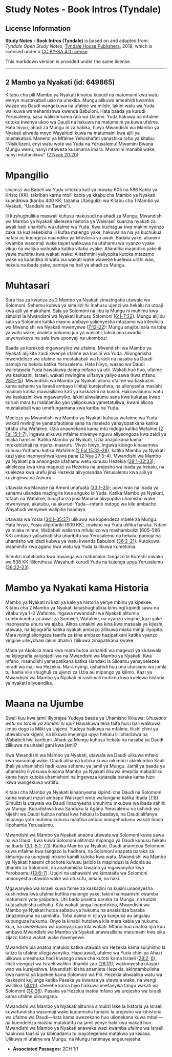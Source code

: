 # Study Notes - Book Intros (Tyndale)

## License Information

**Study Notes - Book Intros (Tyndale)** is based on and adapted from: _Tyndale Open Study Notes_, [Tyndale House Publishers](https://tyndaleopenresources.com/), 2019, which is licensed under a [CC BY-SA 4.0 license](https://creativecommons.org/licenses/by-sa/4.0/legalcode.en).

This markdown version is provided under the same license.



--------------------------------

## 2 Mambo ya Nyakati (id: 649865)

Kitabu cha pili Mambo ya Nyakati kinatoa kusudi na matumaini kwa watu wenye mustakabali usio na uhakika. Mungu alikuwa ameahidi kwamba wazao wa Daudi wangekuwa na ufalme wa milele, lakini watu wa Yuda walikuwa wamehamishwa kwenda Babuloni. Hata baada ya kurudi Yerusalemu, sasa waliishi kama raia wa Uajemi. Yuda hakuwa na mfalme kutoka kwenye ukoo wa Daudi na hakuwa na matumaini ya kuwa ufalme. Hata hivyo, ahadi za Mungu ni za hakika, hivyo Mwandishi wa Mambo ya Nyakati aliwatia moyo Wayahudi kuwa na matumaini kwa ajili ya mustakabali. Maneno ya Mfalme Yehoshafati yanashika roho ya kitabu: “Nisikilizeni, enyi watu wote wa Yuda na Yerusalemu! Mwamini Bwana Mungu wenu, nanyi mtaweza kusimama imara. Mwamini manabii wake, nanyi mtafanikiwa” ([2 Nyak 20:20](https://ref.ly/2Chr20:20)).

Mpangilio
=========

Uvamizi wa Babeli wa Yuda ulitokea kati ya mwaka 605 na 586 Kabla ya Kristo (KK), takriban karne mbili kabla ya kitabu cha Mambo ya Nyakati kuandikwa (karibu 400 KK; tazama Utangulizi wa Kitabu cha 1 Mambo ya Nyakati, “Uandishi na Tarehe”).

Ili kushughulikia maswali kuhusu makusudi na ahadi za Mungu, Mwandishi wa Mambo ya Nyakati alielezea historia ya Waisraeli kuanzia nyakati za awali hadi uharibifu wa ufalme wa Yuda. Kwa kuchagua kwa makini nyenzo zake na kuzirekebisha ili kufaa malengo yake, hakuwa na nia ya kuchukua nafasi au kuongeza maandiko ya kihistoria ya awali. Badala yake, aliamini kwamba wasomaji wake tayari walikuwa na ufahamu wa vyanzo vyake vikuu na walijua wahusika katika vitabu vyake. Aliandika maandiko yake ili yawe muhimu kwa wakati wake: Alitathmini yaliyopita kutoka mtazamo wake na kuandika ili watu wa wakati wake waweze kuelewa urithi wao, hekalu na ibada yake, pamoja na hali ya ahadi za Mungu.

Muhtasari
=========

Sura tisa za kwanza za 2 Mambo ya Nyakati zinazingatia utawala wa Solomoni. Sehemu kubwa ya simulizi hii inahusu ujenzi wa hekalu na utoaji kwa ajili ya makuhani. Sala ya Solomoni na jibu la Mungu ni muhimu kwa simulizi la Mwandishi wa Nyakati kuhusu Solomoni ([6:1–7:22](https://ref.ly/2Chr6:1-2Chr7:22)). Mungu alijibu sala ya Solomoni katika maono ambayo yalionyesha mtazamo wa kiteolojia wa Mwandishi wa Nyakati mwenyewe ([7:12–22](https://ref.ly/2Chr7:12-2Chr7:22)): Mungu anajibu sala na toba ya watu wake; analeta hukumu juu ya wasiotii, lakini anazawadia unyenyekevu na sala kwa uponyaji na ukombozi.

Baada ya kurekodi mgawanyiko wa ufalme, Mwandishi wa Mambo ya Nyakati alijikita zaidi kwenye ufalme wa kusini wa Yuda. Aliunganisha mwendelezo wa ufalme na mustakabali wa Israeli na nasaba ya Daudi pamoja na hekalu katika Yerusalemu. Hata hivyo, wazao wa Daudi waliotawala Yuda hawakuwa daima mifano ya utii. Wakati huo huo, ufalme wa kaskazini, Israeli, wakati mwingine ulifanya yaliyo sawa (kwa mfano, [28:5–15](https://ref.ly/2Chr28:5-2Chr28:15)). Mwandishi wa Mambo ya Nyakati aliona ufalme wa kaskazini kama sehemu ya Israeli ambayo ilihitaji kurejeshwa, na alionyesha maslahi maalum katika mawasiliano kati ya kaskazini na kusini. Hakuwalaumu watu wa kaskazini kwa mgawanyiko, lakini aliwalaumu sana kwa kukataa kwao kurudi mara tu malalamiko yao yalipokuwa yametatuliwa, kwani aliona mustakabali wao umefungamana kwa karibu na Yuda.

Maelezo ya Mwandishi wa Mambo ya Nyakati kuhusu wafalme wa Yuda wakati mwingine yanatofautiana sana na maelezo yanayopatikana katika kitabu cha Wafalme. Uzia anaonekana kama mtu mdogo katika Wafalme ([2 Fal 15:1–7](https://ref.ly/2Kgs15:1-2Kgs15:7)), ingawa alikuwa mfalme mwenye nguvu aliyeongoza kwa zaidi ya miaka hamsini. Katika Mambo ya Nyakati, Uzia anajulikana kama mrekebishaji na mjenzi maarufu. Vivyo hivyo, ingawa kidogo kinasemwa kuhusu Yothamu katika Wafalme ([2 Fal 15:32–38](https://ref.ly/2Kgs15:32-2Kgs15:38)), katika Mambo ya Nyakati kazi yake inaonyeshwa kuwa pana ([2 Nya 27:3–4](https://ref.ly/2Chr27:3-2Chr27:4)). Mwandishi wa Mambo ya Nyakati pia anaongeza ufahamu wetu kuhusu Hezekia ([29:1–32:33](https://ref.ly/2Chr29:1-2Chr32:33)), akielezea kwa kina mageuzi ya Hezekia na urejesho wa ibada ya hekalu, na kuelezea kwa urefu jinsi Hezekia alivyoiandaa Yerusalemu kwa ajili ya kuzingirwa na Ashuru .

Utawala wa Manase na Amoni unafuata ([33:1–25](https://ref.ly/2Chr33:1-2Chr33:25)); uovu wao na ibada ya sanamu uliandaa mazingira kwa anguko la Yuda. Katika Mambo ya Nyakati, tofauti na Wafalme, tunajifunza jinsi Manase alivyopitia uhamisho wake mwenyewe, akatubu, na akurudi Yuda—mfano mdogo wa kile ambacho Wayahudi wenyewe walipitia baadaye.

Utawala wa Yosia ([34:1–35:27](https://ref.ly/2Chr34:1-2Chr35:27)) ulikuwa wa kupendeza mbele za Mungu. Hata hivyo, Yosia alipofariki (609 KK), mwisho wa Yuda ulifika haraka. Ndani ya miaka minne, Wababeli walianza mfululizo wa mashambulizi (605–586 KK) ambayo yalisababisha uharibifu wa Yerusalemu na hekalu, pamoja na uhamisho wa idadi kubwa ya watu kwenda Babuloni ([36:2–21](https://ref.ly/2Chr36:2-2Chr36:21)). Kutokuwa waaminifu kwa agano kwa watu wa Yuda kulikuwa kumetimia.

 Simulizi inahitimika kwa mwanga wa matumaini: tangazo la Koreshi mwaka wa 538 KK lililoruhusu Wayahudi kurudi Yuda na kujenga upya Yerusalemu ([36:22–23](https://ref.ly/2Chr36:22-2Chr36:23)).

Mambo ya Nyakati kama Historia
==============================

Mambo ya Nyakati ni kazi ya kale ya historia yenye mbinu ya kipekee. Kitabu cha 2 Mambo ya Nyakati kinashughulikia kimsingi kipindi sawa na vitabu vya 1–2 Wafalme. Ingawa mwandishi wa Nyakati alitumia kumbukumbu za awali za Samweli, Wafalme, na vyanzo vingine, kazi yake inaonyesha uhuru wa ajabu. Alitoa umakini wa kina kwa masuala ya kijeshi, utawala, na kijiografia katika nyakati ambazo zilikuwa miaka mingi iliyopita. Mara nyingi aliongeza taarifa za kina ambazo hazipatikani katika vyanzo vingine vilivyobaki lakini dhahiri zilikuwa zinapatikana kwake.

Mada ya Akolojia mara kwa mara hutoa ushahidi wa mageuzi ya kiutawala na kijiografia yaliyojadiliwa na Mwandishi wa Mambo ya Nyakati. Kwa mfano, maandishi yamepatikana katika Handaki la Siloamu yanayoelezea mradi wa maji wa Hezekia. Mara nyingi, ushahidi huu una uhusiano wa jumla tu, kama vile shughuli za ujenzi za Uzia au mipango ya kilimo. Kazi ya Mwandishi wa Mambo ya Nyakati ni rasilimali muhimu kwa kuelewa historia ya nyakati aliyoandika.

Maana na Ujumbe
===============

Swali kuu kwa jamii iliyorejea Yudeya baada ya Uhamisho lilikuwa: *Uhusiano wetu na Israeli ya zamani ni upi?* Hawakuwa tena taifa huru bali walikuwa jimbo dogo la Milki ya Uajemi. Yudeya haikuwa na mfalme, iliishi chini ya utawala wa kigeni, na ilikuwa imejenga upya hekalu lililoharibiwa na Wababeli hivi karibuni. Ahadi za Mungu kuhusu hekalu na nasaba ya Daudi zilikuwa na uhalali gani kwa jamii?

Kwa Mwandishi wa Mambo ya Nyakati, utawala wa Daudi ulikuwa mfano kwa wasomaji wake. Daudi alihama kutoka kuwa mkimbizi akimkimbia Sauli (hali ya uhamisho) hadi kuwa sehemu ya jamii ya Mungu. Jamii ya baada ya uhamisho iliyokuwa ikisoma Mambo ya Nyakati ilikuwa imepitia mabadiliko kama hayo kutoka uhamishoni na ingeweza kutarajia baraka kama hizo ikiwa wangekuwa watiifu.

Kitabu cha Mambo ya Nyakati kinaonyesha kipindi cha Daudi na Solomoni kama wakati mzuri ambapo Waisraeli wote waliungana katika ibada ([7:8](https://ref.ly/2Chr7:8)). Simulizi la utawala wa Daudi linaonyesha umuhimu mkubwa wa ibada sahihi ya Mungu. Kurudishwa kwa Sanduku la Agano Yerusalemu na ushindi wa kijeshi wa Daudi kulitoa nafasi kwa hekalu la baadaye, na Daudi alifanya mipango yote muhimu kuhusu maafisa ambao wangehudumu wakati ibada ilipohamia Yerusalemu.

Mwandishi wa Mambo ya Nyakati anaona utawala wa Solomoni kuwa sawa na wa Daudi, kwa kuwa Solomoni alitimiza mipango ya Daudi kuhusu hekalu na ibada ([3:1](https://ref.ly/2Chr3:1); [5:1](https://ref.ly/2Chr5:1); [7:1](https://ref.ly/2Chr7:1)). Katika Mambo ya Nyakati, Daudi anamteua Solomoni kuwa mfalme kwa tangazo la hadhara, na Solomoni anapata baraka za kimungu na uungwaji mkono kamili kutoka kwa watu. Mwandishi wa Mambo ya Nyakati hasemi chochote kuhusu jaribio la mapinduzi la Adonia au dhambi za Solomoni, na anahamisha lawama ya mgawanyiko kwa Yeroboamu ([13:6–7](https://ref.ly/2Chr13:6-2Chr13:7)). Utajiri na ushawishi wa kimataifa wa Solomoni unaonyesha utawala wake wa utukufu, amani, na haki.

Mgawanyiko wa Israeli kuwa falme za kaskazini na kusini unaonyesha kushindwa kwa ufalme kufikia malengo yake, lakini haimaanishi kwamba matumaini yote yalipotea. Utii bado unaleta baraka za Mungu, na kutotii kutasababisha adhabu. Kila wakati janga linapotokea, Mwandishi wa Mambo ya Nyakati hutoa sababu ya hukumu na anasisitiza baraka zinazotokana na uaminifu. Toba daima ni njia ya kuepuka au angalau kupunguza hukumu. Onyo la kinabii hutolewa kila mara kabla ya hukumu kuja, na uwezekano wa uponyaji upo kila wakati. Mfano huu unatoa njia kuu ambayo Mwandishi wa Mambo ya Nyakati anawasilisha matumaini kwa siku zijazo katika wakati wake mwenyewe.

Mwandishi pia anatoa matukio katika utawala wa Hezekia kama suluhisho la tatizo la ufalme uliogawanyika. Hapo awali, ufalme wa Yuda chini ya Ahazi ulikuwa umeshuka hadi kiwango sawa cha kutotii kama Israeli ([28:2](https://ref.ly/2Chr28:2), [6](https://ref.ly/2Chr28:6)), ilhali viongozi wa Israeli walikiri dhambi zao ([28:13](https://ref.ly/2Chr28:13)), wakionyesha utayari wao wa kurejeshwa. Mwandishi kisha anamleta Hezekia, akimtambulisha kwa namna ya kipekee kama Solomoni wa Pili. Hezekia aliwaalika watu wa kaskazini kujiunga katika Pasaka ya kwanza ya utawala wake, na wengi walitikia ([30:11](https://ref.ly/2Chr30:11)); sherehe kama hiyo haikuwa imefanyika tangu wakati wa Solomoni ([30:26](https://ref.ly/2Chr30:26)). Pasaka ya Hezekia inatoa mfano wa urejesho wa Israeli kama ufalme ulioungana.

Mwandishi wa Mambo ya Nyakati alitumia simulizi lake la historia ya Israeli kuwafundisha wasomaji wake kudumisha tumaini la urejesho wa kihistoria wa ufalme wa Daudi—hata kama uwezekano huo ulionekana kuwa mbali—na kuendeleza maisha matakatifu na jamii yenye haki kwa wakati huo. Mwandishi wa Mambo ya Nyakati anaweka wazi kwamba ufalme wa Israeli haukuwa taasisi ya kibinadamu tu inayotegemea matakwa ya kisiasa. Ulikuwa ni ufalme wa Mungu, na Mungu hatimaye angeurejesha.

* **Associated Passages:** 2CH 1:1

